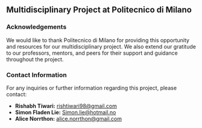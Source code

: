 ## Multidisciplinary Project at Politecnico di Milano

### Acknowledgements
We would like to thank Politecnico di Milano for providing this opportunity and resources for our multidisciplinary project. We also extend our gratitude to our professors, mentors, and peers for their support and guidance throughout the project.

### Contact Information
For any inquiries or further information regarding this project, please contact:

- **Rishabh Tiwari:** rishtiwari98@gmail.com
- **Simon Fladen Lie:** Simon.lie@hotmail.no
- **Alice Norrthon:** alice.norrthon@gmail.com
